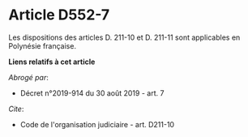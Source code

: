 # Article D552-7

Les dispositions des articles D. 211-10 et D. 211-11 sont applicables en Polynésie française.

**Liens relatifs à cet article**

_Abrogé par_:

  - Décret n°2019-914 du 30 août 2019 - art. 7

_Cite_:

  - Code de l'organisation judiciaire - art. D211-10
